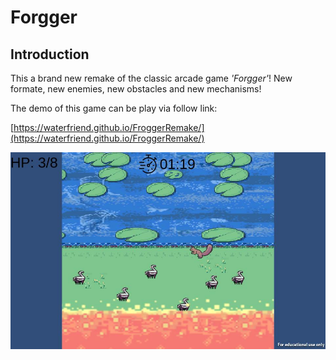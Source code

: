 # Forgger

## Introduction

This a brand new remake of the classic arcade game *'Forgger'*! New formate, new enemies, new obstacles and new mechanisms!

The demo of this game can be play via follow link:

[https://waterfriend.github.io/FroggerRemake/](https://waterfriend.github.io/FroggerRemake/)

![Demo](Demo/Demo_img.jpg)
